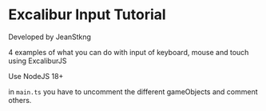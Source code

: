 # Excalibur Input Tutorial
Developed by JeanStkng

4 examples of what you can do with input of keyboard, mouse and touch using ExcaliburJS

Use NodeJS 18+

in `main.ts` you have to uncomment the different gameObjects and comment others.